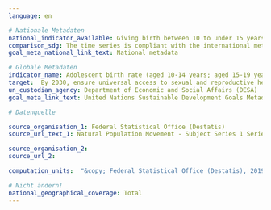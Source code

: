 ```yaml
---
language: en

# Nationale Metadaten
national_indicator_available: Giving birth between 10 to under 15 years <br> Giving birth between 15 to under 20 years
comparison_sdg: The time series is compliant with the international metadata description.
goal_meta_national_link_text: National metadata

# Globale Metadaten
indicator_name: Adolescent birth rate (aged 10-14 years; aged 15-19 years) per 1,000 women in that age group
target:  By 2030, ensure universal access to sexual and reproductive health-care services, including for family planning, information and education, and the integration of reproductive health into national strategies and programmes
un_custodian_agency: Department of Economic and Social Affairs (DESA)
goal_meta_link_text: United Nations Sustainable Development Goals Metadata

# Datenquelle

source_organisation_1: Federal Statistical Office (Destatis)
source_url_text_1: Natural Population Movement - Subject Series 1 Series 1.1 (Only available in German)

source_organisation_2:
source_url_2:

computation_units:  "&copy; Federal Statistical Office (Destatis), 2019"

# Nicht ändern!
national_geographical_coverage: Total
---
```

